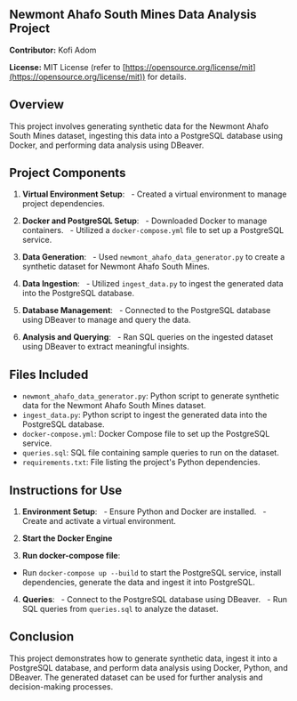 
## Newmont Ahafo South Mines Data Analysis Project

**Contributor:** Kofi Adom

**License:** MIT License (refer to [https://opensource.org/license/mit](https://opensource.org/license/mit)) for details.

## Overview

This project involves generating synthetic data for the Newmont Ahafo South Mines dataset, ingesting this data into a PostgreSQL database using Docker, and performing data analysis using DBeaver.

## Project Components

1. **Virtual Environment Setup**:
  - Created a virtual environment to manage project dependencies.

2. **Docker and PostgreSQL Setup**:
  - Downloaded Docker to manage containers.
  - Utilized a `docker-compose.yml` file to set up a PostgreSQL service.

3. **Data Generation**:
  - Used `newmont_ahafo_data_generator.py` to create a synthetic dataset for Newmont Ahafo South Mines.

4. **Data Ingestion**:
  - Utilized `ingest_data.py` to ingest the generated data into the PostgreSQL database.

5. **Database Management**:
  - Connected to the PostgreSQL database using DBeaver to manage and query the data.

6. **Analysis and Querying**:
  - Ran SQL queries on the ingested dataset using DBeaver to extract meaningful insights.

## Files Included

- `newmont_ahafo_data_generator.py`: Python script to generate synthetic data for the Newmont Ahafo South Mines dataset.
- `ingest_data.py`: Python script to ingest the generated data into the PostgreSQL database.
- `docker-compose.yml`: Docker Compose file to set up the PostgreSQL service.
- `queries.sql`: SQL file containing sample queries to run on the dataset.
- `requirements.txt`: File listing the project's Python dependencies.

## Instructions for Use

1. **Environment Setup**:
  - Ensure Python and Docker are installed.
  - Create and activate a virtual environment.

2. **Start the Docker Engine**

3. **Run docker-compose file**:
- Run `docker-compose up --build` to start the PostgreSQL service, install dependencies, generate the data and ingest it into PostgreSQL.

4. **Queries**:
  - Connect to the PostgreSQL database using DBeaver.
  - Run SQL queries from `queries.sql` to analyze the dataset.

## Conclusion

This project demonstrates how to generate synthetic data, ingest it into a PostgreSQL database, and perform data analysis using Docker, Python, and DBeaver. The generated dataset can be used for further analysis and decision-making processes.


